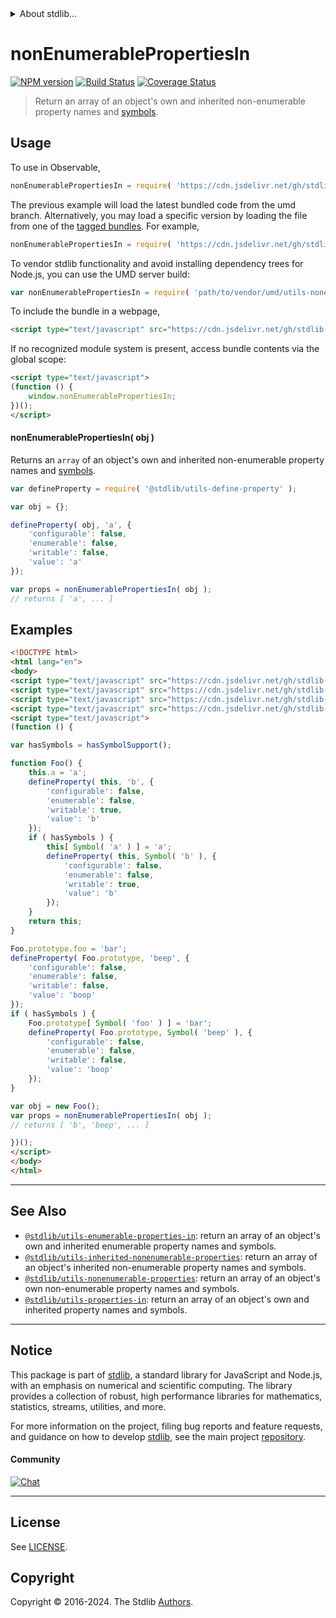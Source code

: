 <!--

@license Apache-2.0

Copyright (c) 2018 The Stdlib Authors.

Licensed under the Apache License, Version 2.0 (the "License");
you may not use this file except in compliance with the License.
You may obtain a copy of the License at

   http://www.apache.org/licenses/LICENSE-2.0

Unless required by applicable law or agreed to in writing, software
distributed under the License is distributed on an "AS IS" BASIS,
WITHOUT WARRANTIES OR CONDITIONS OF ANY KIND, either express or implied.
See the License for the specific language governing permissions and
limitations under the License.

-->


<details>
  <summary>
    About stdlib...
  </summary>
  <p>We believe in a future in which the web is a preferred environment for numerical computation. To help realize this future, we've built stdlib. stdlib is a standard library, with an emphasis on numerical and scientific computation, written in JavaScript (and C) for execution in browsers and in Node.js.</p>
  <p>The library is fully decomposable, being architected in such a way that you can swap out and mix and match APIs and functionality to cater to your exact preferences and use cases.</p>
  <p>When you use stdlib, you can be absolutely certain that you are using the most thorough, rigorous, well-written, studied, documented, tested, measured, and high-quality code out there.</p>
  <p>To join us in bringing numerical computing to the web, get started by checking us out on <a href="https://github.com/stdlib-js/stdlib">GitHub</a>, and please consider <a href="https://opencollective.com/stdlib">financially supporting stdlib</a>. We greatly appreciate your continued support!</p>
</details>

# nonEnumerablePropertiesIn

[![NPM version][npm-image]][npm-url] [![Build Status][test-image]][test-url] [![Coverage Status][coverage-image]][coverage-url] <!-- [![dependencies][dependencies-image]][dependencies-url] -->

> Return an array of an object's own and inherited non-enumerable property names and [symbols][@stdlib/symbol/ctor].



<section class="usage">

## Usage

To use in Observable,

```javascript
nonEnumerablePropertiesIn = require( 'https://cdn.jsdelivr.net/gh/stdlib-js/utils-nonenumerable-properties-in@umd/browser.js' )
```
The previous example will load the latest bundled code from the umd branch. Alternatively, you may load a specific version by loading the file from one of the [tagged bundles](https://github.com/stdlib-js/utils-nonenumerable-properties-in/tags). For example,

```javascript
nonEnumerablePropertiesIn = require( 'https://cdn.jsdelivr.net/gh/stdlib-js/utils-nonenumerable-properties-in@v0.2.0-umd/browser.js' )
```

To vendor stdlib functionality and avoid installing dependency trees for Node.js, you can use the UMD server build:

```javascript
var nonEnumerablePropertiesIn = require( 'path/to/vendor/umd/utils-nonenumerable-properties-in/index.js' )
```

To include the bundle in a webpage,

```html
<script type="text/javascript" src="https://cdn.jsdelivr.net/gh/stdlib-js/utils-nonenumerable-properties-in@umd/browser.js"></script>
```

If no recognized module system is present, access bundle contents via the global scope:

```html
<script type="text/javascript">
(function () {
    window.nonEnumerablePropertiesIn;
})();
</script>
```

#### nonEnumerablePropertiesIn( obj )

Returns an `array` of an object's own and inherited non-enumerable property names and [symbols][@stdlib/symbol/ctor].

```javascript
var defineProperty = require( '@stdlib/utils-define-property' );

var obj = {};

defineProperty( obj, 'a', {
    'configurable': false,
    'enumerable': false,
    'writable': false,
    'value': 'a'
});

var props = nonEnumerablePropertiesIn( obj );
// returns [ 'a', ... ]
```

</section>

<!-- /.usage -->

<section class="notes">

</section>

<!-- /.notes -->

<section class="examples">

## Examples

<!-- eslint no-undef: "error" -->

```html
<!DOCTYPE html>
<html lang="en">
<body>
<script type="text/javascript" src="https://cdn.jsdelivr.net/gh/stdlib-js/utils-define-property@umd/browser.js"></script>
<script type="text/javascript" src="https://cdn.jsdelivr.net/gh/stdlib-js/assert-has-symbol-support@umd/browser.js"></script>
<script type="text/javascript" src="https://cdn.jsdelivr.net/gh/stdlib-js/symbol-ctor@umd/browser.js"></script>
<script type="text/javascript" src="https://cdn.jsdelivr.net/gh/stdlib-js/utils-nonenumerable-properties-in@umd/browser.js"></script>
<script type="text/javascript">
(function () {

var hasSymbols = hasSymbolSupport();

function Foo() {
    this.a = 'a';
    defineProperty( this, 'b', {
        'configurable': false,
        'enumerable': false,
        'writable': true,
        'value': 'b'
    });
    if ( hasSymbols ) {
        this[ Symbol( 'a' ) ] = 'a';
        defineProperty( this, Symbol( 'b' ), {
            'configurable': false,
            'enumerable': false,
            'writable': true,
            'value': 'b'
        });
    }
    return this;
}

Foo.prototype.foo = 'bar';
defineProperty( Foo.prototype, 'beep', {
    'configurable': false,
    'enumerable': false,
    'writable': false,
    'value': 'boop'
});
if ( hasSymbols ) {
    Foo.prototype[ Symbol( 'foo' ) ] = 'bar';
    defineProperty( Foo.prototype, Symbol( 'beep' ), {
        'configurable': false,
        'enumerable': false,
        'writable': false,
        'value': 'boop'
    });
}

var obj = new Foo();
var props = nonEnumerablePropertiesIn( obj );
// returns [ 'b', 'beep', ... ]

})();
</script>
</body>
</html>
```

</section>

<!-- /.examples -->

<!-- Section for related `stdlib` packages. Do not manually edit this section, as it is automatically populated. -->

<section class="related">

* * *

## See Also

-   <span class="package-name">[`@stdlib/utils-enumerable-properties-in`][@stdlib/utils/enumerable-properties-in]</span><span class="delimiter">: </span><span class="description">return an array of an object's own and inherited enumerable property names and symbols.</span>
-   <span class="package-name">[`@stdlib/utils-inherited-nonenumerable-properties`][@stdlib/utils/inherited-nonenumerable-properties]</span><span class="delimiter">: </span><span class="description">return an array of an object's inherited non-enumerable property names and symbols.</span>
-   <span class="package-name">[`@stdlib/utils-nonenumerable-properties`][@stdlib/utils/nonenumerable-properties]</span><span class="delimiter">: </span><span class="description">return an array of an object's own non-enumerable property names and symbols.</span>
-   <span class="package-name">[`@stdlib/utils-properties-in`][@stdlib/utils/properties-in]</span><span class="delimiter">: </span><span class="description">return an array of an object's own and inherited property names and symbols.</span>

</section>

<!-- /.related -->

<!-- Section for all links. Make sure to keep an empty line after the `section` element and another before the `/section` close. -->


<section class="main-repo" >

* * *

## Notice

This package is part of [stdlib][stdlib], a standard library for JavaScript and Node.js, with an emphasis on numerical and scientific computing. The library provides a collection of robust, high performance libraries for mathematics, statistics, streams, utilities, and more.

For more information on the project, filing bug reports and feature requests, and guidance on how to develop [stdlib][stdlib], see the main project [repository][stdlib].

#### Community

[![Chat][chat-image]][chat-url]

---

## License

See [LICENSE][stdlib-license].


## Copyright

Copyright &copy; 2016-2024. The Stdlib [Authors][stdlib-authors].

</section>

<!-- /.stdlib -->

<!-- Section for all links. Make sure to keep an empty line after the `section` element and another before the `/section` close. -->

<section class="links">

[npm-image]: http://img.shields.io/npm/v/@stdlib/utils-nonenumerable-properties-in.svg
[npm-url]: https://npmjs.org/package/@stdlib/utils-nonenumerable-properties-in

[test-image]: https://github.com/stdlib-js/utils-nonenumerable-properties-in/actions/workflows/test.yml/badge.svg?branch=v0.2.0
[test-url]: https://github.com/stdlib-js/utils-nonenumerable-properties-in/actions/workflows/test.yml?query=branch:v0.2.0

[coverage-image]: https://img.shields.io/codecov/c/github/stdlib-js/utils-nonenumerable-properties-in/main.svg
[coverage-url]: https://codecov.io/github/stdlib-js/utils-nonenumerable-properties-in?branch=main

<!--

[dependencies-image]: https://img.shields.io/david/stdlib-js/utils-nonenumerable-properties-in.svg
[dependencies-url]: https://david-dm.org/stdlib-js/utils-nonenumerable-properties-in/main

-->

[chat-image]: https://img.shields.io/gitter/room/stdlib-js/stdlib.svg
[chat-url]: https://app.gitter.im/#/room/#stdlib-js_stdlib:gitter.im

[stdlib]: https://github.com/stdlib-js/stdlib

[stdlib-authors]: https://github.com/stdlib-js/stdlib/graphs/contributors

[umd]: https://github.com/umdjs/umd
[es-module]: https://developer.mozilla.org/en-US/docs/Web/JavaScript/Guide/Modules

[deno-url]: https://github.com/stdlib-js/utils-nonenumerable-properties-in/tree/deno
[deno-readme]: https://github.com/stdlib-js/utils-nonenumerable-properties-in/blob/deno/README.md
[umd-url]: https://github.com/stdlib-js/utils-nonenumerable-properties-in/tree/umd
[umd-readme]: https://github.com/stdlib-js/utils-nonenumerable-properties-in/blob/umd/README.md
[esm-url]: https://github.com/stdlib-js/utils-nonenumerable-properties-in/tree/esm
[esm-readme]: https://github.com/stdlib-js/utils-nonenumerable-properties-in/blob/esm/README.md
[branches-url]: https://github.com/stdlib-js/utils-nonenumerable-properties-in/blob/main/branches.md

[stdlib-license]: https://raw.githubusercontent.com/stdlib-js/utils-nonenumerable-properties-in/main/LICENSE

[@stdlib/symbol/ctor]: https://github.com/stdlib-js/symbol-ctor/tree/umd

<!-- <related-links> -->

[@stdlib/utils/enumerable-properties-in]: https://github.com/stdlib-js/utils-enumerable-properties-in/tree/umd

[@stdlib/utils/inherited-nonenumerable-properties]: https://github.com/stdlib-js/utils-inherited-nonenumerable-properties/tree/umd

[@stdlib/utils/nonenumerable-properties]: https://github.com/stdlib-js/utils-nonenumerable-properties/tree/umd

[@stdlib/utils/properties-in]: https://github.com/stdlib-js/utils-properties-in/tree/umd

<!-- </related-links> -->

</section>

<!-- /.links -->
